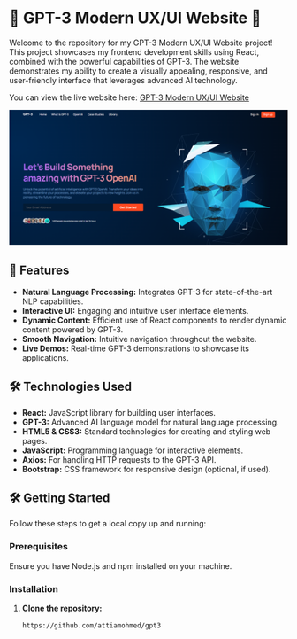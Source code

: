 # 🌟 GPT-3 Modern UX/UI Website 🌟

Welcome to the repository for my GPT-3 Modern UX/UI Website project! This project showcases my frontend development skills using React, combined with the powerful capabilities of GPT-3. The website demonstrates my ability to create a visually appealing, responsive, and user-friendly interface that leverages advanced AI technology.

You can view the live website here: [GPT-3 Modern UX/UI Website](https://gpt-3.tech/)

![Website Screenshot](gpt-3.png)

## 🚀 Features

- **Natural Language Processing:** Integrates GPT-3 for state-of-the-art NLP capabilities.
- **Interactive UI:** Engaging and intuitive user interface elements.
- **Dynamic Content:** Efficient use of React components to render dynamic content powered by GPT-3.
- **Smooth Navigation:** Intuitive navigation throughout the website.
- **Live Demos:** Real-time GPT-3 demonstrations to showcase its applications.

## 🛠️ Technologies Used

- **React:** JavaScript library for building user interfaces.
- **GPT-3:** Advanced AI language model for natural language processing.
- **HTML5 & CSS3:** Standard technologies for creating and styling web pages.
- **JavaScript:** Programming language for interactive elements.
- **Axios:** For handling HTTP requests to the GPT-3 API.
- **Bootstrap:** CSS framework for responsive design (optional, if used).

## 🛠️ Getting Started

Follow these steps to get a local copy up and running:

### Prerequisites

Ensure you have Node.js and npm installed on your machine.

### Installation

1. **Clone the repository:**
   ```sh
   https://github.com/attiamohmed/gpt3
